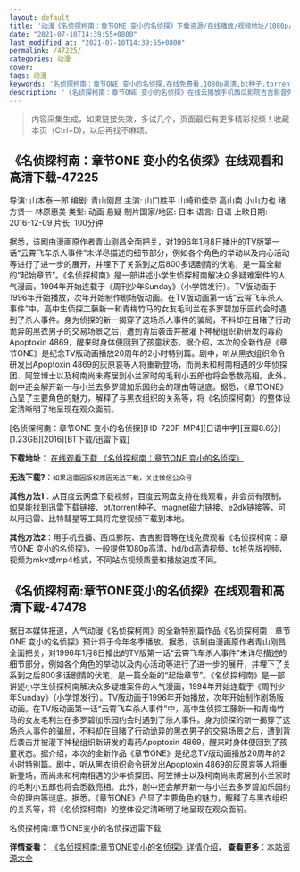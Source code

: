 ```yaml
---
layout: default
title: '动漫《名侦探柯南：章节ONE 变小的名侦探》下载资源/在线播放/视频地址/1080p/高清/蓝光'
date: "2021-07-10T14:39:55+0800"
last_modified_at: "2021-07-10T14:39:55+0800"
permalink: /47225/
categories: 动漫
cover:
tags: 动漫
keywords: '名侦探柯南：章节ONE 变小的名侦探,在线免费看,1080p高清,bt种子,torrent,百度云盘,magnet,磁力链,迅雷下载资源'
description: '《名侦探柯南：章节ONE 变小的名侦探》在线云播放手机西瓜影院吉吉影音免费看，1080p高清bd/hd未删减完整版和tc抢先枪版，mkv/mp4格式，附带bt/torrent种子、magnet/磁力链、百度云盘、网盘资源迅雷下载链接'
---
```


>内容采集生成，如果链接失效，多试几个，页面最后有更多精彩视频！收藏本页（Ctrl+D)，以后再找不麻烦。


## 《名侦探柯南：章节ONE 变小的名侦探》在线观看和高清下载-47225

导演: 山本泰一郎 编剧: 青山刚昌 主演: 山口胜平 山崎和佳奈 高山南 小山力也 绪方贤一 林原惠美 类型: 动画 悬疑 制片国家/地区: 日本 语言: 日语 上映日期: 2016-12-09 片长: 100分钟

据悉，该剧由漫画原作者青山刚昌全面把关，对1996年1月8日播出的TV版第一话“云霄飞车杀人事件”未详尽描述的细节部分，例如各个角色的举动以及内心活动等进行了进一步的展开，并埋下了关系到之后800多话剧情的伏笔，是一篇全新的“起始章节”。《名侦探柯南》是一部讲述小学生侦探柯南解决众多疑难案件的人气漫画，1994年开始连载于《周刊少年Sunday》（小学馆发行）。TV版动画于1996年开始播放，次年开始制作剧场版动画。在TV版动画第一话“云霄飞车杀人事件”中，高中生侦探工藤新一和青梅竹马的女友毛利兰在多罗碧加乐园约会时遇到了杀人事件。身为侦探的新一揭穿了这场杀人事件的骗局，不料却在目睹了行动诡异的黑衣男子的交易场景之后，遭到背后袭击并被灌下神秘组织新研发的毒药Apoptoxin 4869，醒来时身体便回到了孩童状态。据介绍，本次的全新作品《章节ONE》是纪念TV版动画播放20周年的2小时特别篇。剧中，听从黑衣组织命令研发出Apoptoxin 4869的灰原哀等人将重新登场，而尚未和柯南相遇的少年侦探团、阿笠博士以及柯南尚未寄居到小兰家时的毛利小五郎也将会悉数亮相。此外，剧中还会解开新一与小兰去多罗碧加乐园约会的理由等谜底。据悉，《章节ONE》凸显了主要角色的魅力，解释了与黑衣组织的关系等，将《名侦探柯南》的整体设定清晰明了地呈现在观众面前。


[名侦探柯南：章节ONE 变小的名侦探][HD-720P-MP4][日语中字][豆瓣8.6分][1.23GB][2016][BT下载/迅雷下载]

**下载地址**： [在线观看下载 《名侦探柯南：章节ONE 变小的名侦探》](https://www.btdx8.com/torrent/detective_conan_2016.html) 


**无法下载?**：`如果迅雷因版权原因无法下载，关注微信公众号 `

**其他方法1**：从百度云网盘下载视频，百度云网盘支持在线观看，非会员有限制，如果能找到迅雷下载链接、bt/torrent种子、magnet磁力链接、e2dk链接等，可以用迅雷、比特彗星等工具将完整视频下载到本地。

**其他方法2**：用手机云播、西瓜影院、吉吉影音等在线免费观看《名侦探柯南：章节ONE 变小的名侦探》，一般提供1080p高清、hd/bd高清视频、tc抢先版视频，视频为mkv或mp4格式，不同站点视频质量和播放速度不同。


## 《名侦探柯南:章节ONE变小的名侦探》在线观看和高清下载-47478

据日本媒体报道，人气动漫《名侦探柯南》的全新特别篇作品《名侦探柯南：章节ONE 变小的名侦探》预计将于今年冬季播放。据悉，该剧由漫画原作者青山刚昌全面把关，对1996年1月8日播出的TV版第一话“云霄飞车杀人事件”未详尽描述的细节部分，例如各个角色的举动以及内心活动等进行了进一步的展开，并埋下了关系到之后800多话剧情的伏笔，是一篇全新的“起始章节”。《名侦探柯南》是一部讲述小学生侦探柯南解决众多疑难案件的人气漫画，1994年开始连载于《周刊少年Sunday》（小学馆发行）。TV版动画于1996年开始播放，次年开始制作剧场版动画。在TV版动画第一话“云霄飞车杀人事件”中，高中生侦探工藤新一和青梅竹马的女友毛利兰在多罗碧加乐园约会时遇到了杀人事件。身为侦探的新一揭穿了这场杀人事件的骗局，不料却在目睹了行动诡异的黑衣男子的交易场景之后，遭到背后袭击并被灌下神秘组织新研发的毒药Apoptoxin 4869，醒来时身体便回到了孩童状态。据介绍，本次的全新作品《章节ONE》是纪念TV版动画播放20周年的2小时特别篇。剧中，听从黑衣组织命令研发出Apoptoxin 4869的灰原哀等人将重新登场，而尚未和柯南相遇的少年侦探团、阿笠博士以及柯南尚未寄居到小兰家时的毛利小五郎也将会悉数亮相。此外，剧中还会解开新一与小兰去多罗碧加乐园约会的理由等谜底。据悉，《章节ONE》凸显了主要角色的魅力，解释了与黑衣组织的关系等，将《名侦探柯南》的整体设定清晰明了地呈现在观众面前。


名侦探柯南:章节ONE变小的名侦探迅雷下载

**详情查看**： [《名侦探柯南:章节ONE变小的名侦探》详情介绍](/movie/47478/)， **查看更多**：[本站资源大全](/movie/t/all/)

